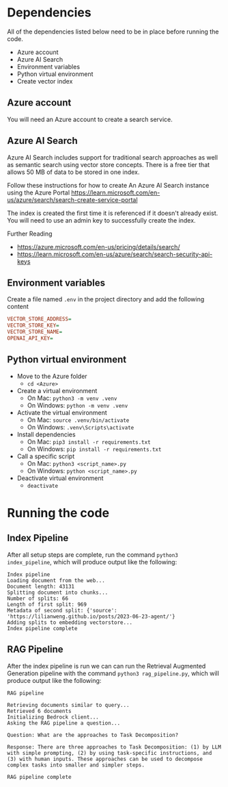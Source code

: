 # Dependencies

All of the dependencies listed below need to be in place before running the code.

 - Azure account
 - Azure AI Search
 - Environment variables
 - Python virtual environment
 - Create vector index

## Azure account

You will need an Azure account to create a search service.

## Azure AI Search

Azure AI Search includes support for traditional search approaches as well as semantic search using vector store concepts. There is a free tier that allows 50 MB of data to be stored in one index.

Follow these instructions for how to create An Azure AI Search instance using the Azure Portal https://learn.microsoft.com/en-us/azure/search/search-create-service-portal

The index is created the first time it is referenced if it doesn't already exist. You will need to use an admin key to successfully create the index.

Further Reading
- https://azure.microsoft.com/en-us/pricing/details/search/
- https://learn.microsoft.com/en-us/azure/search/search-security-api-keys

## Environment variables

Create a file named `.env` in the project directory and add the following content

```ini
VECTOR_STORE_ADDRESS=
VECTOR_STORE_KEY=
VECTOR_STORE_NAME=
OPENAI_API_KEY=
```

## Python virtual environment

 - Move to the Azure folder
   - `cd <Azure>`
 - Create a virtual environment
   - On Mac: `python3 -m venv .venv`
   - On Windows: `python -m venv .venv`
 - Activate the virtual environment
   - On Mac: `source .venv/bin/activate`
   - On Windows: `.venv\Scripts\activate`
 - Install dependencies
   - On Mac: `pip3 install -r requirements.txt`
   - On Windows: `pip install -r requirements.txt`
 - Call a specific script
   - On Mac: `python3 <script_name>.py`
   - On Windows: `python <script_name>.py`
 - Deactivate virtual environment
   - `deactivate`

# Running the code

## Index Pipeline

After all setup steps are complete, run the command `python3 index_pipeline`, which will produce output like the following:

```text
Index pipeline
Loading document from the web...
Document length: 43131
Splitting document into chunks...
Number of splits: 66
Length of first split: 969
Metadata of second split: {'source': 'https://lilianweng.github.io/posts/2023-06-23-agent/'}
Adding splits to embedding vectorstore...
Index pipeline complete
```

## RAG Pipeline

After the index pipeline is run we can can run the Retrieval Augmented Generation pipeline with the command `python3 rag_pipeline.py`, which will produce output like the following:

```text
RAG pipeline

Retrieving documents similar to query...
Retrieved 6 documents
Initializing Bedrock client...
Asking the RAG pipeline a question...

Question: What are the approaches to Task Decomposition?

Response: There are three approaches to Task Decomposition: (1) by LLM with simple prompting, (2) by using task-specific instructions, and (3) with human inputs. These approaches can be used to decompose complex tasks into smaller and simpler steps. 

RAG pipeline complete
```




